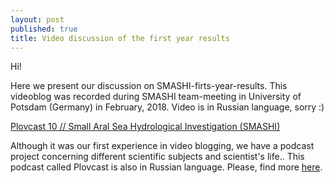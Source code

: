 ```yaml
---
layout: post
published: true
title: Video discussion of the first year results
---
```

Hi!

Here we present our discussion on SMASHI-firts-year-results. This videoblog  was recorded during SMASHI team-meeting in University of Potsdam (Germany) in February, 2018. Video is in Russian language, sorry :) 

[Plovcast 10 // Small Aral Sea Hydrological Investigation (SMASHI)](https://youtu.be/0NS-FvxdX7M)

Although it was our first experience in video blogging, we have a podcast project concerning different scientific subjects and scientist's life.. This podcast called Plovcast is also in Russian language. Please, find more [here](https://vk.com/plovcast).
